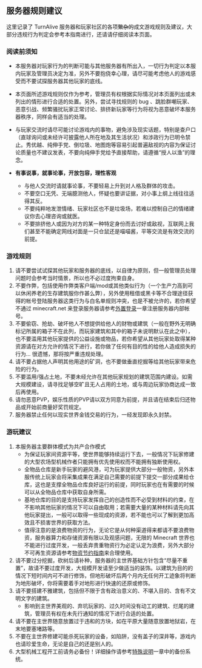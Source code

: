 ## 服务器规则建议

这里记录了 TurnAlive 服务器和玩家社区的各项~~繁杂的~~成文游戏规则及建议，大部分违规行为判定会参考本指南进行，还请请仔细阅读本页面。

### 阅读前须知

- 本服务器对玩家行为的判断可能与其他服务器有所出入，一切行为判定以本服内玩家及管理员决定为准，另外不要抱侥幸心理，请尽可能考虑他人的游戏感受而不要试探服务器其他玩家的底线。

- 本页面所述游戏规则仅作为参考，管理员有权根据实际情况对本页面列出或未列出的情形进行合适的处置。另外，尝试寻找规则的 bug 、跳脸群嘲玩家、恶意引战、频繁骚扰玩家正常讨论、排挤新玩家等行为将视为恶意破坏本服务器秩序，同样会有适当的处理。

- 与玩家交流时请尽可能讨论游戏内的事物，避免涉及现实话题，特别是查户口（直球询问或未经许可披露他人所在地及其生活状况）和涉政行为已明令禁止。秀优越、纯伸手党、倒垃圾、地图炮等容易引起普遍敌视的内容为保证讨论质量也不建议发表，不要向纯伸手党给予直接帮助，请遵循“授人以渔”的理念。

- **有事说事，就事论事，开放包容，理性客观**
  - 与他人交流时请就事论事，不要轻易上升到对人格及群体的攻击。
  - 不要空口无凭、无端臆测他人，怀疑也要讲证据，对小事上纲上线往往适得其反。
  - 不要纯粹地发泄情绪、玩家社区也不是垃圾场，若难以控制自己的情绪建议你去心理咨询或就医。
  - 不要排挤他人或因为对方的某一种特定身份而去讨好或敌视，互联网上我们甚至不能确定网线对面是一只仓鼠还是喵喵酱，平等交流是有效交流的前提。

### 游戏规则
1. 请不要尝试试探其他玩家和服务器的底线，以自律为原则，但一般管理员处理问题时会参考当时情景，所以也不必过度拘束自身。
1. 不要作弊，包括使用作弊类客户端/mod或其他类似行为（一个生产力高到可以休闲养老的生存建筑服你作甚么弊），另外使用租借或黑卡等不合理途径获得的帐号登陆服务器这类行为与白名单规则冲突，也是不被允许的，若你希望不通过 minecraft.net 来登录服务器请参考[外置登录](/Con/HMCL)一章注册服务器内部帐号。
1. 不要偷窃、抢劫、破坏他人不想提供给他人的财物或建筑（一般在野外无明确标记所属的箱子不在此列，而玩家建筑和其中的箱子未说明默认在此之中），也不要滥用其他玩家提供的公益设施或物品，若你希望从其他玩家处取得某种资源请在对方允许的情况下进行，若你做了任何有目的性的给他人造成损失的行为... 很遗憾，那将按严重违规处理。
1. 请不要占据他人声明其他用途的矿洞，也不要做垂直挖掘等给其他玩家带来危险的行为。
1. 不要滥用/强占土地，不要未经允许在其他玩家规划的建筑范围内建设。如需大规模建设，请寻找足够空旷且无人占用的土地，或与周边玩家协商达成一致后再使用。
1. 请勿恶意PVP，娱乐性质的PVP请以双方同意为前提，并且请在结束后归还物品或开始前商量好奖罚规定。
1. 服务器禁止任何以现实世界金钱交易的行为，一经发现即永久封禁。
### 游玩建议
1. 本服务器主要群体模式为共产合作模式
    - 为保证玩家间资源平等，使世界能够持续运行下去，一般情况下玩家修建的大型农场型机械作者只能拥有优先使用权而不能拥有独断使用权。
    - 全物品仓库是新手玩家的避风港，可为玩家提供大部分一般物资，另外本服传统上玩家会将采集成果在满足自己需要的前提下提交一部分成果给仓库，这也是支撑全物品仓库良好运行的前提，同时玩家也在有需要的时候可以从全物品仓库中获取自身所需。
    - 基地仓库的目的是支持玩家发挥自己的创造性而不必受到材料的约束，在不影响其他玩家的情况下可以自由取用；若需要大量的某种材料请先向其他玩家提出，一般可以取得一些现成的资源，若不能也可以了解到更加高效且不损害世界的获取方法。
    - 值得注意的是浪费物资的行为，无论它是从何种渠道得来都请不要浪费物资，服务器算力和存储资源有限以及观感问题，无限的 Minecraft 世界也不能进行过度开发，一般丢弃贵重物资行为必定认定为浪费，另外大部分不可再生资源请参考[物资节约指南](/Con/Non-renewable)来合理使用。
1. 请不要过分挖掘，砍树后请补种，服务器的主世界基础方针包含“尽量不重置”，故请不要过度开发，大规模开发请至少做适当的装饰。以建筑为目的的情况下短时间内可不进行修饰，但地形破坏后两个月内无任何开工迹象将判断为地形破坏，你将需要着手对地形进行快速的还原或修饰。
1. 请不要搭建不雅建筑，包括但不限于含有政治意义的、不堪入目的、含有不文明文字的建筑。
    - 影响到主世界美观的、弃坑玩家的、过久时间没有动工的建筑、烂尾的建筑，管理员有权在未先行通知的情况下进行合适的处置。
1. 请不要在主世界随意放置过于违和的方块，如在平原大量随意放置地狱岩，在末地要塞堵路等。
1. 不要在主世界修建可能杀死玩家的设备，如陷阱，没有盖子的深井等，游戏内也请珍爱生命，无论是自己的还是别人的。
1. 大型机械工程开工前请务必备份！详细操作请参考[特殊说明](/Play/Diff)一章中的备份系统。